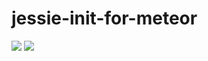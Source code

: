 # jessie-init-for-meteor
[![](https://images.microbadger.com/badges/image/roray/jessie-init-for-meteor.svg)](http://microbadger.com/images/roray/jessie-init-for-meteor "Get your own image badge on microbadger.com")
[![](https://images.microbadger.com/badges/version/roray/jessie-init-for-meteor.svg)](http://microbadger.com/images/roray/jessie-init-for-meteor "Get your own version badge on microbadger.com")
